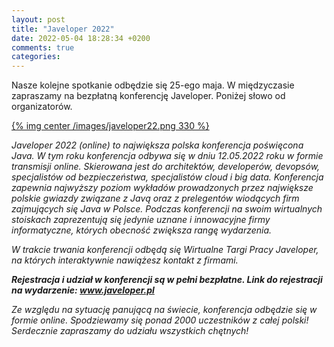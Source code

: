```yaml
---
layout: post
title: "Javeloper 2022"
date: 2022-05-04 18:28:34 +0200
comments: true
categories: 
---
```


Nasze kolejne spotkanie odbędzie się 25-ego maja. W międzyczasie zapraszamy na bezpłatną konferencję Javeloper. Poniżej słowo od organizatorów.

[{% img center /images/javeloper22.png 330 %}](https://javeloper.pl/)

<i>
Javeloper 2022 (online) to największa polska konferencja poświęcona Java. W tym roku konferencja odbywa się w dniu 12.05.2022 roku w formie transmisji online. Skierowana jest do architektów, developerów, devopsów, specjalistów od bezpieczeństwa, specjalistów cloud i big data. Konferencja zapewnia najwyższy poziom wykładów prowadzonych przez największe polskie gwiazdy związane z Javą oraz z prelegentów wiodących firm zajmujących się Java w Polsce. Podczas konferencji na swoim wirtualnych stoiskach zaprezentują się jedynie uznane i innowacyjne firmy informatyczne, których obecność zwiększa rangę wydarzenia.

W trakcie trwania konferencji odbędą się Wirtualne Targi Pracy Javeloper, na których interaktywnie nawiążesz kontakt z firmami.

<b>Rejestracja i udział w konferencji są w pełni bezpłatne. Link do rejestracji na wydarzenie: <a href="https://www.javeloper.pl" target="_blank">www.javeloper.pl</a></b> 

Ze względu na sytuację panującą na świecie, konferencja odbędzie się w formie online. Spodziewamy się ponad 2000 uczestników z całej polski! Serdecznie zapraszamy do udziału wszystkich chętnych! 

</i>